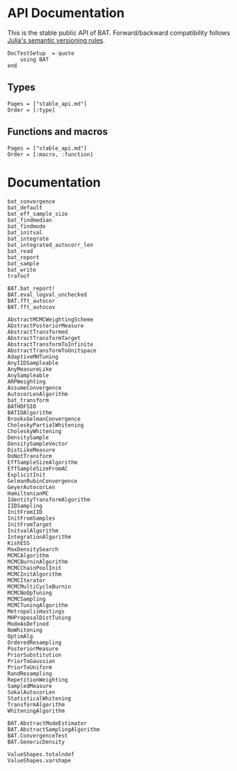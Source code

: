# API Documentation

This is the stable public API of BAT. Forward/backward compatibility follows
[Julia's semantic versioning rules](https://julialang.github.io/Pkg.jl/v1/compatibility/).


```@meta
DocTestSetup  = quote
    using BAT
end
```

## Types

```@index
Pages = ["stable_api.md"]
Order = [:type]
```

## Functions and macros

```@index
Pages = ["stable_api.md"]
Order = [:macro, :function]
```

# Documentation


```@docs
bat_convergence
bat_default
bat_eff_sample_size
bat_findmedian
bat_findmode
bat_initval
bat_integrate
bat_integrated_autocorr_len
bat_read
bat_report
bat_sample
bat_write
trafoof

BAT.bat_report!
BAT.eval_logval_unchecked
BAT.fft_autocor
BAT.fft_autocov

AbstractMCMCWeightingScheme
AbstractPosteriorMeasure
AbstractTransformed
AbstractTransformTarget
AbstractTransformToInfinite
AbstractTransformToUnitspace
AdaptiveMHTuning
AnyIIDSampleable
AnyMeasureLike
AnySampleable
ARPWeighting
AssumeConvergence
AutocorLenAlgorithm
bat_transform
BATHDF5IO
BATIOAlgorithm
BrooksGelmanConvergence
CholeskyPartialWhitening
CholeskyWhitening
DensitySample
DensitySampleVector
DistLikeMeasure
DoNotTransform
EffSampleSizeAlgorithm
EffSampleSizeFromAC
ExplicitInit
GelmanRubinConvergence
GeyerAutocorLen
HamiltonianMC
IdentityTransformAlgorithm
IIDSampling
InitFromIID
InitFromSamples
InitFromTarget
InitvalAlgorithm
IntegrationAlgorithm
KishESS
MaxDensitySearch
MCMCAlgorithm
MCMCBurninAlgorithm
MCMCChainPoolInit
MCMCInitAlgorithm
MCMCIterator
MCMCMultiCycleBurnin
MCMCNoOpTuning
MCMCSampling
MCMCTuningAlgorithm
MetropolisHastings
MHProposalDistTuning
ModeAsDefined
NoWhitening
OptimAlg
OrderedResampling
PosteriorMeasure
PriorSubstitution
PriorToGaussian
PriorToUniform
RandResampling
RepetitionWeighting
SampledMeasure
SokalAutocorLen
StatisticalWhitening
TransformAlgorithm
WhiteningAlgorithm

BAT.AbstractModeEstimator
BAT.AbstractSamplingAlgorithm
BAT.ConvergenceTest
BAT.GenericDensity

ValueShapes.totalndof
ValueShapes.varshape
```
